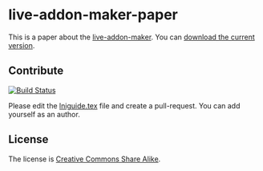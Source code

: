 # live-addon-maker-paper

This is a paper about the [live-addon-maker](https://github.com/CodersOS/live-addon-maker).
You can [download the current version](https://niccokunzmann.github.io/download_latest/lniguide.pdf).


Contribute
----------

[![Build Status](https://travis-ci.org/CodersOS/live-addon-maker-paper.svg?branch=master)](https://travis-ci.org/CodersOS/live-addon-maker-paper)

Please edit the [lniguide.tex](lniguide.tex) file and create a pull-request.
You can add yourself as an author.

License
-------

The license is [Creative Commons Share Alike](https://creativecommons.org/licenses/by-sa/4.0/).
